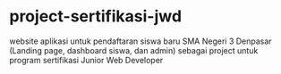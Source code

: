 # project-sertifikasi-jwd
website aplikasi untuk pendaftaran siswa baru SMA Negeri 3 Denpasar (Landing page, dashboard siswa, dan admin) sebagai project untuk program sertifikasi Junior Web Developer
